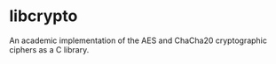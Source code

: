 # libcrypto

An academic implementation of the AES and ChaCha20 cryptographic ciphers as a C library.

